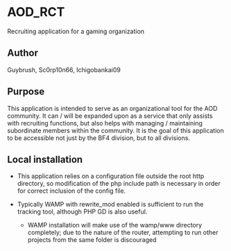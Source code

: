 # AOD_RCT
Recruiting application for a gaming organization

## Author
Guybrush, Sc0rp10n66, Ichigobankai09

## Purpose
This application is intended to serve as an organizational tool for the AOD community. It can / will be expanded upon as a service that only assists with recruiting functions, but also helps with managing / maintaining subordinate members within the community. It is the goal of this application to be accessible not just by the BF4 division, but to all divisions.


## Local installation

* This application relies on a configuration file outside the root http directory, so modification of the php include path is necessary in order for correct inclusion of the config file.

* Typically WAMP with rewrite_mod enabled is sufficient to run the tracking tool, although PHP GD is also useful.

  * WAMP installation will make use of the wamp/www directory completely; due to the nature of the router, attempting to run other projects from the same folder is discouraged
